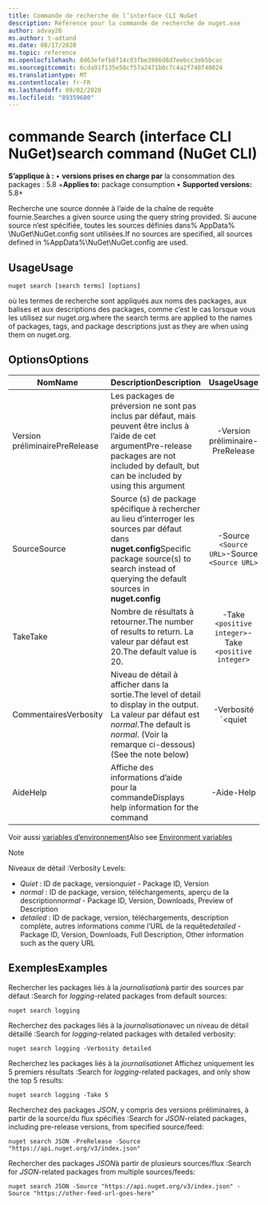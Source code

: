 ```yaml
---
title: Commande de recherche de l’interface CLI NuGet
description: Référence pour la commande de recherche de nuget.exe
author: advay26
ms.author: t-adtand
ms.date: 08/17/2020
ms.topic: reference
ms.openlocfilehash: 8d63efefb8f14c03fbe3986d8d7eebcc3eb5bcac
ms.sourcegitcommit: 6cda91f135e58cf57a2471b0c7c4a2f748f40024
ms.translationtype: MT
ms.contentlocale: fr-FR
ms.lasthandoff: 09/02/2020
ms.locfileid: "89359680"
---
```

# <a name="search-command-nuget-cli"></a><span data-ttu-id="efbab-103">commande Search (interface CLI NuGet)</span><span class="sxs-lookup"><span data-stu-id="efbab-103">search command (NuGet CLI)</span></span>

<span data-ttu-id="efbab-104">**S’applique à :** &bullet; **versions prises en charge par** la consommation des packages : 5.8 +</span><span class="sxs-lookup"><span data-stu-id="efbab-104">**Applies to:** package consumption &bullet; **Supported versions:** 5.8+</span></span>

<span data-ttu-id="efbab-105">Recherche une source donnée à l’aide de la chaîne de requête fournie.</span><span class="sxs-lookup"><span data-stu-id="efbab-105">Searches a given source using the query string provided.</span></span> <span data-ttu-id="efbab-106">Si aucune source n’est spécifiée, toutes les sources définies dans% AppData% \NuGet\NuGet.config sont utilisées.</span><span class="sxs-lookup"><span data-stu-id="efbab-106">If no sources are specified, all sources defined in %AppData%\NuGet\NuGet.config are used.</span></span>

## <a name="usage"></a><span data-ttu-id="efbab-107">Usage</span><span class="sxs-lookup"><span data-stu-id="efbab-107">Usage</span></span>

```cli
nuget search [search terms] [options]
```

<span data-ttu-id="efbab-108">où les termes de recherche sont appliqués aux noms des packages, aux balises et aux descriptions des packages, comme c’est le cas lorsque vous les utilisez sur nuget.org.</span><span class="sxs-lookup"><span data-stu-id="efbab-108">where the search terms are applied to the names of packages, tags, and package descriptions just as they are when using them on nuget.org.</span></span>

## <a name="options"></a><span data-ttu-id="efbab-109">Options</span><span class="sxs-lookup"><span data-stu-id="efbab-109">Options</span></span>

| <span data-ttu-id="efbab-110">Nom</span><span class="sxs-lookup"><span data-stu-id="efbab-110">Name</span></span> | <span data-ttu-id="efbab-111">Description</span><span class="sxs-lookup"><span data-stu-id="efbab-111">Description</span></span> | <span data-ttu-id="efbab-112">Usage</span><span class="sxs-lookup"><span data-stu-id="efbab-112">Usage</span></span> |
| ---  |     ---     |  :-:  |
| <span data-ttu-id="efbab-113">Version préliminaire</span><span class="sxs-lookup"><span data-stu-id="efbab-113">PreRelease</span></span> | <span data-ttu-id="efbab-114">Les packages de préversion ne sont pas inclus par défaut, mais peuvent être inclus à l’aide de cet argument</span><span class="sxs-lookup"><span data-stu-id="efbab-114">Pre-release packages are not included by default, but can be included by using this argument</span></span> | <span data-ttu-id="efbab-115">-Version préliminaire</span><span class="sxs-lookup"><span data-stu-id="efbab-115">-PreRelease</span></span> |
| <span data-ttu-id="efbab-116">Source</span><span class="sxs-lookup"><span data-stu-id="efbab-116">Source</span></span> | <span data-ttu-id="efbab-117">Source (s) de package spécifique à rechercher au lieu d’interroger les sources par défaut dans __nuget.config__</span><span class="sxs-lookup"><span data-stu-id="efbab-117">Specific package source(s) to search instead of querying the default sources in __nuget.config__</span></span> | <span data-ttu-id="efbab-118">-Source `<Source URL>`</span><span class="sxs-lookup"><span data-stu-id="efbab-118">-Source `<Source URL>`</span></span>|
| <span data-ttu-id="efbab-119">Take</span><span class="sxs-lookup"><span data-stu-id="efbab-119">Take</span></span> | <span data-ttu-id="efbab-120">Nombre de résultats à retourner.</span><span class="sxs-lookup"><span data-stu-id="efbab-120">The number of results to return.</span></span> <span data-ttu-id="efbab-121">La valeur par défaut est 20.</span><span class="sxs-lookup"><span data-stu-id="efbab-121">The default value is 20.</span></span> | <span data-ttu-id="efbab-122">-Take `<positive integer>`</span><span class="sxs-lookup"><span data-stu-id="efbab-122">-Take `<positive integer>`</span></span> |
| <span data-ttu-id="efbab-123">Commentaires</span><span class="sxs-lookup"><span data-stu-id="efbab-123">Verbosity</span></span> | <span data-ttu-id="efbab-124">Niveau de détail à afficher dans la sortie.</span><span class="sxs-lookup"><span data-stu-id="efbab-124">The level of detail to display in the output.</span></span> <span data-ttu-id="efbab-125">La valeur par défaut est _normal_.</span><span class="sxs-lookup"><span data-stu-id="efbab-125">The default is _normal_.</span></span> <span data-ttu-id="efbab-126">(Voir la remarque ci-dessous)</span><span class="sxs-lookup"><span data-stu-id="efbab-126">(See the note below)</span></span>  | <span data-ttu-id="efbab-127">-Verbosité `<quiet|normal|detailed>`</span><span class="sxs-lookup"><span data-stu-id="efbab-127">-Verbosity `<quiet|normal|detailed>`</span></span> |
| <span data-ttu-id="efbab-128">Aide</span><span class="sxs-lookup"><span data-stu-id="efbab-128">Help</span></span> | <span data-ttu-id="efbab-129">Affiche des informations d’aide pour la commande</span><span class="sxs-lookup"><span data-stu-id="efbab-129">Displays help information for the command</span></span> | <span data-ttu-id="efbab-130">-Aide</span><span class="sxs-lookup"><span data-stu-id="efbab-130">-Help</span></span> |

<span data-ttu-id="efbab-131">Voir aussi [variables d’environnement](cli-ref-environment-variables.md)</span><span class="sxs-lookup"><span data-stu-id="efbab-131">Also see [Environment variables](cli-ref-environment-variables.md)</span></span>

> [!NOTE] 
> <span data-ttu-id="efbab-132">Niveaux de détail :</span><span class="sxs-lookup"><span data-stu-id="efbab-132">Verbosity Levels:</span></span>
> * <span data-ttu-id="efbab-133">_Quiet_ : ID de package, version</span><span class="sxs-lookup"><span data-stu-id="efbab-133">_quiet_ - Package ID, Version</span></span>
> * <span data-ttu-id="efbab-134">_normal_ : ID de package, version, téléchargements, aperçu de la description</span><span class="sxs-lookup"><span data-stu-id="efbab-134">_normal_ - Package ID, Version, Downloads, Preview of Description</span></span>
> * <span data-ttu-id="efbab-135">_detailed_ : ID de package, version, téléchargements, description complète, autres informations comme l’URL de la requête</span><span class="sxs-lookup"><span data-stu-id="efbab-135">_detailed_ - Package ID, Version, Downloads, Full Description, Other information such as the query URL</span></span>

## <a name="examples"></a><span data-ttu-id="efbab-136">Exemples</span><span class="sxs-lookup"><span data-stu-id="efbab-136">Examples</span></span>

<span data-ttu-id="efbab-137">Rechercher les packages liés à la *journalisation*à partir des sources par défaut :</span><span class="sxs-lookup"><span data-stu-id="efbab-137">Search for *logging*-related packages from default sources:</span></span>
```
nuget search logging
```
<span data-ttu-id="efbab-138">Recherchez des packages liés à la *journalisation*avec un niveau de détail détaillé :</span><span class="sxs-lookup"><span data-stu-id="efbab-138">Search for *logging*-related packages with detailed verbosity:</span></span>
```
nuget search logging -Verbosity detailed
```
<span data-ttu-id="efbab-139">Recherchez les packages liés à la *journalisation*et Affichez uniquement les 5 premiers résultats :</span><span class="sxs-lookup"><span data-stu-id="efbab-139">Search for *logging*-related packages, and only show the top 5 results:</span></span>
```
nuget search logging -Take 5
```
<span data-ttu-id="efbab-140">Recherchez des packages *JSON*, y compris des versions préliminaires, à partir de la source/du flux spécifiés :</span><span class="sxs-lookup"><span data-stu-id="efbab-140">Search for *JSON*-related packages, including pre-release versions, from specified source/feed:</span></span>
```
nuget search JSON -PreRelease -Source "https://api.nuget.org/v3/index.json"
```
<span data-ttu-id="efbab-141">Rechercher des packages *JSON*à partir de plusieurs sources/flux :</span><span class="sxs-lookup"><span data-stu-id="efbab-141">Search for *JSON*-related packages from multiple sources/feeds:</span></span>
```
nuget search JSON -Source "https://api.nuget.org/v3/index.json" -Source "https://other-feed-url-goes-here"
```
